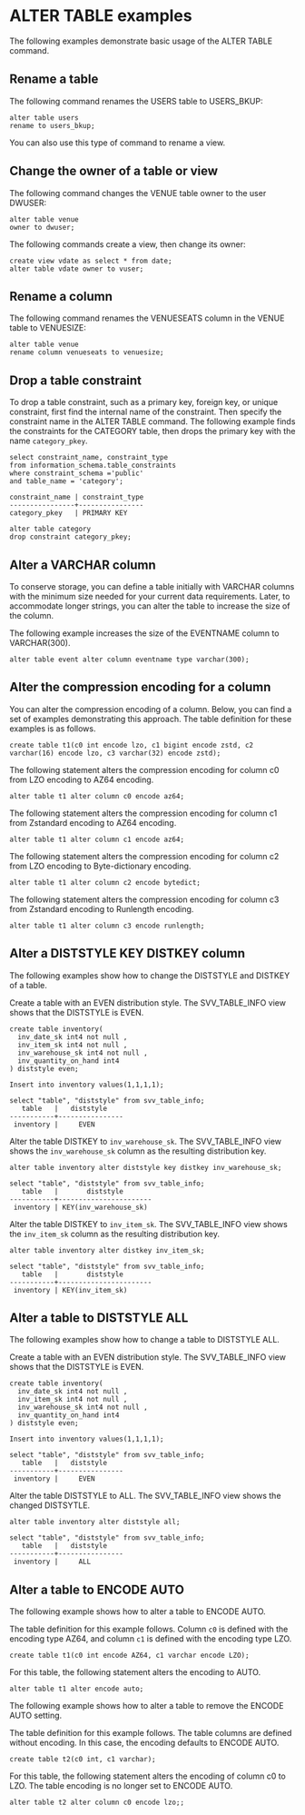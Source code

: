 # ALTER TABLE examples<a name="r_ALTER_TABLE_examples_basic"></a>

The following examples demonstrate basic usage of the ALTER TABLE command\. 

## Rename a table<a name="r_ALTER_TABLE_examples_basic-rename-a-table"></a>

The following command renames the USERS table to USERS\_BKUP: 

```
alter table users
rename to users_bkup;
```

 You can also use this type of command to rename a view\. 

## Change the owner of a table or view<a name="r_ALTER_TABLE_examples_basic-change-the-owner-of-a-table-or-view"></a>

The following command changes the VENUE table owner to the user DWUSER: 

```
alter table venue
owner to dwuser;
```

The following commands create a view, then change its owner: 

```
create view vdate as select * from date;
alter table vdate owner to vuser;
```

## Rename a column<a name="r_ALTER_TABLE_examples_basic-rename-a-column"></a>

The following command renames the VENUESEATS column in the VENUE table to VENUESIZE: 

```
alter table venue
rename column venueseats to venuesize;
```

## Drop a table constraint<a name="r_ALTER_TABLE_examples_drop-constraint"></a>

To drop a table constraint, such as a primary key, foreign key, or unique constraint, first find the internal name of the constraint\. Then specify the constraint name in the ALTER TABLE command\. The following example finds the constraints for the CATEGORY table, then drops the primary key with the name `category_pkey`\. 

```
select constraint_name, constraint_type 
from information_schema.table_constraints 
where constraint_schema ='public'
and table_name = 'category';

constraint_name | constraint_type
----------------+----------------
category_pkey   | PRIMARY KEY    

alter table category
drop constraint category_pkey;
```

## Alter a VARCHAR column<a name="r_ALTER_TABLE_examples_alter-column"></a>

To conserve storage, you can define a table initially with VARCHAR columns with the minimum size needed for your current data requirements\. Later, to accommodate longer strings, you can alter the table to increase the size of the column\. 

The following example increases the size of the EVENTNAME column to VARCHAR\(300\)\. 

```
alter table event alter column eventname type varchar(300);
```

## Alter the compression encoding for a column<a name="r_ALTER_TABLE_examples_alter-column-encoding"></a>

You can alter the compression encoding of a column\. Below, you can find a set of examples demonstrating this approach\. The table definition for these examples is as follows\.

```
create table t1(c0 int encode lzo, c1 bigint encode zstd, c2 varchar(16) encode lzo, c3 varchar(32) encode zstd);
```

The following statement alters the compression encoding for column c0 from LZO encoding to AZ64 encoding\. 

```
alter table t1 alter column c0 encode az64;
```

The following statement alters the compression encoding for column c1 from Zstandard encoding to AZ64 encoding\. 

```
alter table t1 alter column c1 encode az64;
```

The following statement alters the compression encoding for column c2 from LZO encoding to Byte\-dictionary encoding\. 

```
alter table t1 alter column c2 encode bytedict;
```

The following statement alters the compression encoding for column c3 from Zstandard encoding to Runlength encoding\. 

```
alter table t1 alter column c3 encode runlength;
```

## Alter a DISTSTYLE KEY DISTKEY column<a name="r_ALTER_TABLE_examples_alter-distkey"></a>

The following examples show how to change the DISTSTYLE and DISTKEY of a table\.

Create a table with an EVEN distribution style\. The SVV\_TABLE\_INFO view shows that the DISTSTYLE is EVEN\. 

```
create table inventory(
  inv_date_sk int4 not null , 
  inv_item_sk int4 not null ,
  inv_warehouse_sk int4 not null ,
  inv_quantity_on_hand int4
) diststyle even;

Insert into inventory values(1,1,1,1);

select "table", "diststyle" from svv_table_info;
   table   |   diststyle
-----------+----------------
 inventory |     EVEN
```

Alter the table DISTKEY to `inv_warehouse_sk`\. The SVV\_TABLE\_INFO view shows the `inv_warehouse_sk` column as the resulting distribution key\. 

```
alter table inventory alter diststyle key distkey inv_warehouse_sk;

select "table", "diststyle" from svv_table_info;
   table   |       diststyle
-----------+-----------------------
 inventory | KEY(inv_warehouse_sk)
```

Alter the table DISTKEY to `inv_item_sk`\. The SVV\_TABLE\_INFO view shows the `inv_item_sk` column as the resulting distribution key\. 

```
alter table inventory alter distkey inv_item_sk;

select "table", "diststyle" from svv_table_info;
   table   |       diststyle
-----------+-----------------------
 inventory | KEY(inv_item_sk)
```

## Alter a table to DISTSTYLE ALL<a name="r_ALTER_TABLE_examples_alter-diststyle-all"></a>

The following examples show how to change a table to DISTSTYLE ALL\.

Create a table with an EVEN distribution style\. The SVV\_TABLE\_INFO view shows that the DISTSTYLE is EVEN\. 

```
create table inventory(
  inv_date_sk int4 not null , 
  inv_item_sk int4 not null ,
  inv_warehouse_sk int4 not null ,
  inv_quantity_on_hand int4
) diststyle even;

Insert into inventory values(1,1,1,1);

select "table", "diststyle" from svv_table_info;
   table   |   diststyle
-----------+----------------
 inventory |     EVEN
```

Alter the table DISTSTYLE to ALL\. The SVV\_TABLE\_INFO view shows the changed DISTSYTLE\. 

```
alter table inventory alter diststyle all;

select "table", "diststyle" from svv_table_info;
   table   |   diststyle
-----------+----------------
 inventory |     ALL
```

## Alter a table to ENCODE AUTO<a name="r_ALTER_TABLE_examples_alter-encode-auto"></a>

The following example shows how to alter a table to ENCODE AUTO\. 

The table definition for this example follows\. Column `c0` is defined with the encoding type AZ64, and column `c1` is defined with the encoding type LZO\.

```
create table t1(c0 int encode AZ64, c1 varchar encode LZO);
```

For this table, the following statement alters the encoding to AUTO\.

```
alter table t1 alter encode auto;
```

The following example shows how to alter a table to remove the ENCODE AUTO setting\. 

The table definition for this example follows\. The table columns are defined without encoding\. In this case, the encoding defaults to ENCODE AUTO\.

```
create table t2(c0 int, c1 varchar);
```

For this table, the following statement alters the encoding of column c0 to LZO\. The table encoding is no longer set to ENCODE AUTO\.

```
alter table t2 alter column c0 encode lzo;;
```